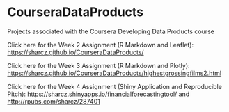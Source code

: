 # CourseraDataProducts
Projects associated with the Coursera Developing Data Products course

Click here for the Week 2 Assignment (R Markdown and Leaflet): https://sharcz.github.io/CourseraDataProducts/

Click here  for the Week 3 Assignment (R Markdown and Plotly): https://sharcz.github.io/CourseraDataProducts/highestgrossingfilms2.html

Click here for the Week 4 Assignment (Shiny Application and Reproducible Pitch): https://sharcz.shinyapps.io/financialforecastingtool/ and http://rpubs.com/sharcz/287401
